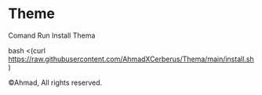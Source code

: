 # Theme
Comand Run Install Thema

bash <(curl https://raw.githubusercontent.com/AhmadXCerberus/Thema/main/install.sh)

©Ahmad, All rights reserved.

